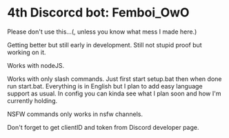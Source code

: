 # 4th Discorcd bot: Femboi_OwO
Please don't use this...(, unless you know what mess I made here.)

Getting better but still early in development. Still not stupid proof but working on it.

Works with nodeJS.

Works with only slash commands. Just first start setup.bat then when done run start.bat. Everything is in English but I plan to add easy language support as usual. In config you can kinda see what I plan soon and how I'm currently holding.

NSFW commands only works in nsfw channels.

Don't forget to get clientID and token from Discord developer page.
